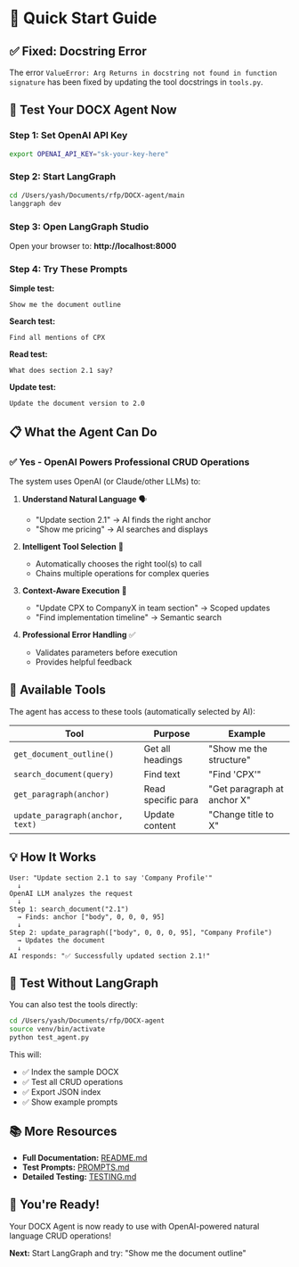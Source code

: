 # 🚀 Quick Start Guide

## ✅ Fixed: Docstring Error

The error `ValueError: Arg Returns in docstring not found in function signature` has been fixed by updating the tool docstrings in `tools.py`.

## 🎯 Test Your DOCX Agent Now

### Step 1: Set OpenAI API Key

```bash
export OPENAI_API_KEY="sk-your-key-here"
```

### Step 2: Start LangGraph

```bash
cd /Users/yash/Documents/rfp/DOCX-agent/main
langgraph dev
```

### Step 3: Open LangGraph Studio

Open your browser to: **http://localhost:8000**

### Step 4: Try These Prompts

**Simple test:**
```
Show me the document outline
```

**Search test:**
```
Find all mentions of CPX
```

**Read test:**
```
What does section 2.1 say?
```

**Update test:**
```
Update the document version to 2.0
```

## 📋 What the Agent Can Do

### ✅ Yes - OpenAI Powers Professional CRUD Operations

The system uses OpenAI (or Claude/other LLMs) to:

1. **Understand Natural Language** 🗣️
   - "Update section 2.1" → AI finds the right anchor
   - "Show me pricing" → AI searches and displays

2. **Intelligent Tool Selection** 🧠
   - Automatically chooses the right tool(s) to call
   - Chains multiple operations for complex queries

3. **Context-Aware Execution** 🎯
   - "Update CPX to CompanyX in team section" → Scoped updates
   - "Find implementation timeline" → Semantic search

4. **Professional Error Handling** ✅
   - Validates parameters before execution
   - Provides helpful feedback

## 🔧 Available Tools

The agent has access to these tools (automatically selected by AI):

| Tool | Purpose | Example |
|------|---------|---------|
| `get_document_outline()` | Get all headings | "Show me the structure" |
| `search_document(query)` | Find text | "Find 'CPX'" |
| `get_paragraph(anchor)` | Read specific para | "Get paragraph at anchor X" |
| `update_paragraph(anchor, text)` | Update content | "Change title to X" |

## 💡 How It Works

```
User: "Update section 2.1 to say 'Company Profile'"
  ↓
OpenAI LLM analyzes the request
  ↓
Step 1: search_document("2.1")
  → Finds: anchor ["body", 0, 0, 0, 95]
  ↓
Step 2: update_paragraph(["body", 0, 0, 0, 95], "Company Profile")
  → Updates the document
  ↓
AI responds: "✅ Successfully updated section 2.1!"
```

## 📖 Test Without LangGraph

You can also test the tools directly:

```bash
cd /Users/yash/Documents/rfp/DOCX-agent
source venv/bin/activate
python test_agent.py
```

This will:
- ✅ Index the sample DOCX
- ✅ Test all CRUD operations
- ✅ Export JSON index
- ✅ Show example prompts

## 📚 More Resources

- **Full Documentation:** [README.md](README.md)
- **Test Prompts:** [PROMPTS.md](PROMPTS.md)
- **Detailed Testing:** [TESTING.md](TESTING.md)

## 🎉 You're Ready!

Your DOCX Agent is now ready to use with OpenAI-powered natural language CRUD operations!

**Next:** Start LangGraph and try: "Show me the document outline"
